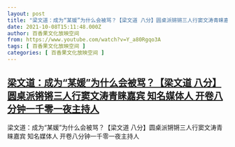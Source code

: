 ```yaml
---
layout: post
title: "梁文道：成为“某媛”为什么会被骂？【梁文道 八分】圆桌派锵锵三人行窦文涛青睐嘉宾 知名媒体人 开卷八分钟一千零一夜主持人"
date: 2021-10-08T15:11:48.000Z
author: 百香果文化放映空间
from: https://www.youtube.com/watch?v=Y_a80Rgqo3A
tags: [ 百香果文化放映空间 ]
categories: [ 百香果文化放映空间 ]
---
```

<!--1633705908000-->
[梁文道：成为“某媛”为什么会被骂？【梁文道 八分】圆桌派锵锵三人行窦文涛青睐嘉宾 知名媒体人 开卷八分钟一千零一夜主持人](https://www.youtube.com/watch?v=Y_a80Rgqo3A)
------

<div>
梁文道：成为“某媛”为什么会被骂？【梁文道 八分】圆桌派锵锵三人行窦文涛青睐嘉宾 知名媒体人 开卷八分钟一千零一夜主持人
</div>
